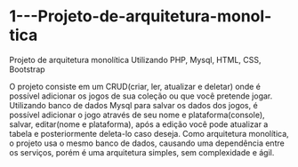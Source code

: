 # 1---Projeto-de-arquitetura-monol-tica
Projeto de arquitetura monolítica Utilizando PHP, Mysql, HTML, CSS, Bootstrap 

O projeto consiste em um CRUD(criar, ler, atualizar e deletar) onde é possível adicionar os jogos de sua coleção ou que você pretende jogar.
Utilizando banco de dados Mysql para salvar os dados dos jogos, é possível adicionar o jogo através de seu nome e plataforma(console), salvar, editar(nome e plataforma), após a edição você pode atualizar a tabela e posteriormente deleta-lo caso deseja.
Como arquitetura monolítica, o projeto usa o mesmo banco de dados, causando uma dependência entre os serviços, porém é uma arquitetura simples, sem complexidade e ágil.
